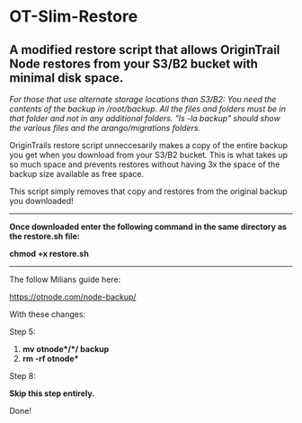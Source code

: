 # OT-Slim-Restore

## A modified restore script that allows OriginTrail Node restores from your S3/B2 bucket with minimal disk space.

*For those that use alternate storage locations than S3/B2: You need the contents of the backup in /root/backup. All the files and folders must be in that folder and not in any additional folders. "ls -la backup" should show the various files and the arango/migrations folders.*

OriginTrails restore script unneccesarily makes a copy of the entire backup you get when you download from your S3/B2 bucket. This is what takes up so much space and prevents restores without having 3x the space of the backup size available as free space.

This script simply removes that copy and restores from the original backup you downloaded!

---

__Once downloaded enter the following command in the same directory as the restore.sh file:__

__chmod +x restore.sh__

---

The follow Milians guide here:  

https://otnode.com/node-backup/

With these changes:

Step 5:

1. __mv otnode*/*/ backup__
2. __rm -rf otnode*__

Step 8:

__Skip this step entirely.__

Done!
